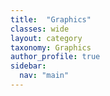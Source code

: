 ```yaml
---
title:  "Graphics"
classes: wide
layout: category
taxonomy: Graphics
author_profile: true
sidebar:
  nav: "main"
---
```


